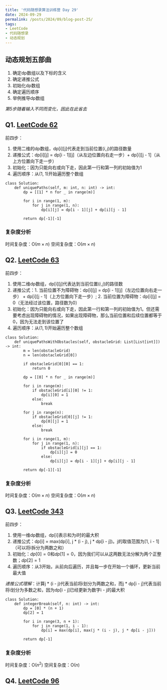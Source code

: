 ```yaml
---
title: '代码随想录算法训练营 Day 29'
date: 2024-09-29
permalink: /posts/2024/09/blog-post-25/
tags:
- LeetCode
- 代码随想录
- 动态规划
---
```


## 动态规划五部曲
1. 确定dp数组以及下标的含义
2. 确定递推公式
3. 初始化dp数组
4. 确定遍历顺序
5. 举例推导dp数组

*第5步随着输入不同而变化，因此在此省去*

## Q1. [LeetCode 62](https://leetcode.com/problems/unique-paths/)

前四步：
1. 使用二维的dp数组，dp[i][j]代表走到当前位置$(i,j)$的路径数量
2. 递推公式：dp[i][j] = dp[i - 1][j]（从左边位置向右走一步）+ dp[i][j - 1]（从上方位置向下走一步）
3. 初始化：因为只能向右或向下走，因此第一行和第一列的初始值为1
4. 遍历顺序：从(1, 1)开始遍历整个数组

```
class Solution:
    def uniquePaths(self, m: int, n: int) -> int:
        dp = [[1] * n for _ in range(m)]
        
        for i in range(1, m):
            for j in range(1, n):
                dp[i][j] = dp[i - 1][j] + dp[i][j - 1]
        
        return dp[-1][-1]
```

### 复杂度分析

时间复杂度：O($m \times n$)
空间复杂度：O($m \times n$)

## Q2. [LeetCode 63](https://leetcode.com/problems/unique-paths-ii/)

前四步：
1. 使用二维dp数组，dp[i][j]代表达到当前位置$(i,j)$的路径数
2. 递推公式：1. 当前位置不为障碍物：dp[i][j] = dp[i - 1][j]（左边位置向右走一步） + dp[i][j - 1]（上方位置向下走一步）; 2. 当前位置为障碍物：dp[i][j] = 0（无法经过该位置，路径数为0）
3. 初始化：因为只能向右或向下走，因此第一行和第一列的初始值为1。但还需要考虑出现障碍物的情况，如果出现障碍物，那么当前位置和后续位置都等于0，因为无法走到该位置了
4. 遍历顺序：从$(1,1)$开始遍历整个数组

```
class Solution:
    def uniquePathsWithObstacles(self, obstacleGrid: List[List[int]]) -> int:
        m = len(obstacleGrid)
        n = len(obstacleGrid[0])
        
        if obstacleGrid[0][0] == 1:
            return 0

        dp = [[0] * n for _ in range(m)]

        for i in range(m):
            if obstacleGrid[i][0] != 1:
                dp[i][0] = 1
            else:
                break
        
        for j in range(n):
            if obstacleGrid[0][j] != 1:
                dp[0][j] = 1
            else:
                break
        
        for i in range(1, m):
            for j in range(1, n):
                if obstacleGrid[i][j] == 1:
                    dp[i][j] = 0
                else:
                    dp[i][j] = dp[i - 1][j] + dp[i][j - 1]
        
        return dp[-1][-1]
```

### 复杂度分析

时间复杂度：O($m \times n$)
空间复杂度：O($m \times n$)

## Q3. [LeetCode 343](https://leetcode.com/problems/integer-break/)

前四步：
1. 使用一维dp数组，dp[i]表示和为i时的最大积
2. 递推公式：dp[i] = max(dp[i], j * (i - j), j * dp[i - j])。j的取值范围为[1, i - 1]（可以将i拆分为两数之和）
3. 初始化：$dp[0]=0$和$dp[1]=0$，因为我们可以从这两数无法分解为两个正整数；$dp[2]=1$
4. 遍历顺序：从3开始，从前向后遍历，并且每一步在开始一个循环，更新当前最大值

*递推公式理解*：计算j * (i - j)代表当前将i划分为两数之和，而j * dp[i - j]代表当前将i划分为多数之和，因为dp[i - j]已经更新为数字i - j的最大积

```
class Solution:
    def integerBreak(self, n: int) -> int:
        dp = [0] * (n + 1)
        dp[2] = 1
        
        for i in range(3, n + 1):
            for j in range(1, i - 1):
                dp[i] = max(dp[i], max(j * (i - j), j * dp[i - j]))
        
        return dp[-1]
```

### 复杂度分析

时间复杂度：O($n^2$)
空间复杂度：O($n$)

## Q4. [LeetCode 96](https://leetcode.com/problems/unique-binary-search-trees/)
